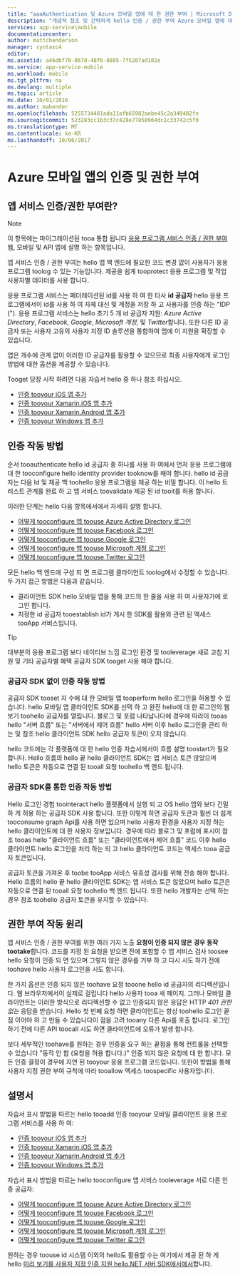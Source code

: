 ```yaml
---
title: "aaaAuthentication 및 Azure 모바일 앱에 대 한 권한 부여 | Microsoft Docs"
description: "개념적 참조 및 간략하게 hello 인증 / 권한 부여 Azure 모바일 앱에 대 한 기능"
services: app-service\mobile
documentationcenter: 
author: mattchenderson
manager: syntaxc4
editor: 
ms.assetid: a46dbf70-867d-48f6-8885-7f5207ad102e
ms.service: app-service-mobile
ms.workload: mobile
ms.tgt_pltfrm: na
ms.devlang: multiple
ms.topic: article
ms.date: 10/01/2016
ms.author: mahender
ms.openlocfilehash: 5255734481ada11afb65982aebe45c2a349402fe
ms.sourcegitcommit: 523283cc1b3c37c428e77850964dc1c33742c5f0
ms.translationtype: MT
ms.contentlocale: ko-KR
ms.lasthandoff: 10/06/2017
---
```

# <a name="authentication-and-authorization-in-azure-mobile-apps"></a>Azure 모바일 앱의 인증 및 권한 부여
## <a name="what-is-app-service-authentication--authorization"></a>앱 서비스 인증/권한 부여란?
> [!NOTE]
> 이 항목에는 마이그레이션된 tooa 통합 됩니다 [응용 프로그램 서비스 인증 / 권한 부여](../app-service/app-service-authentication-overview.md) 웹, 모바일 및 API 앱에 설명 하는 항목입니다.
> 
> 

앱 서비스 인증 / 권한 부여는 hello 앱 백 엔드에 필요한 코드 변경 없이 사용자가 응용 프로그램 toolog 수 있는 기능입니다. 제공을 쉽게 tooprotect 응용 프로그램 및 작업 사용자별 데이터를 사용 합니다.

응용 프로그램 서비스는 페더레이션된 id를 사용 하 여 한 타사 **id 공급자** hello 응용 프로그램에서이 id를 사용 하 여 자체 대신 및 계정을 저장 하 고 사용자를 인증 하는 "IDP ("). 응용 프로그램 서비스는 hello 초기 5 개 id 공급자 지원: *Azure Active Directory*, *Facebook*, *Google*, *Microsoft 계정*, 및 *Twitter*합니다. 또한 다른 ID 공급자 또는 사용자 고유의 사용자 지정 ID 솔루션을 통합하여 앱에 이 지원을 확장할 수 있습니다.

앱은 개수에 관계 없이 이러한 ID 공급자를 활용할 수 있으므로 최종 사용자에게 로그인 방법에 대한 옵션을 제공할 수 있습니다.

Tooget 당장 시작 하려면 다음 자습서 hello 중 하나 참조 하십시오.

* [인증 tooyour iOS 앱 추가]
* [인증 tooyour Xamarin.iOS 앱 추가]
* [인증 tooyour Xamarin.Android 앱 추가]
* [인증 tooyour Windows 앱 추가]

## <a name="how-authentication-works"></a>인증 작동 방법
순서 tooauthenticate hello id 공급자 중 하나를 사용 하 여에서 먼저 응용 프로그램에 대 한 tooconfigure hello identity provider tooknow를 해야 합니다. hello id 공급자는 다음 Id 및 제공 백 toohello 응용 프로그램을 제공 하는 비밀 합니다. 이 hello 트러스트 관계를 완료 하 고 앱 서비스 toovalidate 제공 된 id tooit를 허용 합니다.

이러한 단계는 hello 다음 항목에서에서 자세히 설명 합니다.

* [어떻게 tooconfigure 앱 toouse Azure Active Directory 로그인]
* [어떻게 tooconfigure 앱 toouse Facebook 로그인]
* [어떻게 tooconfigure 앱 toouse Google 로그인]
* [어떻게 tooconfigure 앱 toouse Microsoft 계정 로그인]
* [어떻게 tooconfigure 앱 toouse Twitter 로그인]

모든 hello 백 엔드에 구성 되 면 프로그램 클라이언트 toolog에서 수정할 수 있습니다. 두 가지 접근 방법은 다음과 같습니다.

* 클라이언트 SDK hello 모바일 앱을 통해 코드의 한 줄을 사용 하 여 사용자가에 로그인 합니다.
* 지정한 id 공급자 tooestablish id가 게시 한 SDK를 활용와 관련 된 액세스 tooApp 서비스입니다.

> [!TIP]
> 대부분의 응용 프로그램 보다 네이티브 느낌 로그인 환경 및 tooleverage 새로 고침 지원 및 기타 공급자별 혜택 공급자 SDK tooget 사용 해야 합니다.
> 
> 

### <a name="how-authentication-without-a-provider-sdk-works"></a>공급자 SDK 없이 인증 작동 방법
공급자 SDK tooset 지 수에 대 한 모바일 앱 tooperform hello 로그인을 허용할 수 있습니다. hello 모바일 앱 클라이언트 SDK를 선택 하 고 완전 hello에 대 한 로그인의 웹 보기 toohello 공급자를 열립니다. 블로그 및 포럼 나타납니다에 경우에 따라이 tooas hello "서버 흐름" 또는 "서버에서 제어 흐름" hello 서버 이후 hello 로그인을 관리 하는 및 참조 hello 클라이언트 SDK hello 공급자 토큰이 오지 않습니다.

hello 코드에는 각 플랫폼에 대 한 hello 인증 자습서에서이 흐름 설명 toostart가 필요 합니다. Hello 흐름의 hello 끝 hello 클라이언트 SDK는 앱 서비스 토큰 않았으며 hello 토큰은 자동으로 연결 된 tooall 요청 toohello 백 엔드 됩니다.

### <a name="how-authentication-with-a-provider-sdk-works"></a>공급자 SDK를 통한 인증 작동 방법
Hello 로그인 경험 toointeract hello 플랫폼에서 실행 되 고 OS hello 앱와 보다 긴밀 하 게 허용 하는 공급자 SDK 사용 합니다. 또한 이렇게 하면 공급자 토큰과 훨씬 더 쉽게 tooconsume graph Api를 사용 하면 있으며 hello 사용자 환경을 사용자 지정 하는 hello 클라이언트에 대 한 사용자 정보입니다. 경우에 따라 블로그 및 포럼에 표시이 참조 tooas hello "클라이언트 흐름" 또는 "클라이언트에서 제어 흐름" 코드 이후 hello 클라이언트 hello 로그인을 처리 하는 되 고 hello 클라이언트 코드는 액세스 tooa 공급자 토큰입니다.

공급자 토큰을 가져온 후 toobe tooApp 서비스 유효성 검사를 위해 전송 해야 합니다. Hello 흐름의 hello 끝 hello 클라이언트 SDK는 앱 서비스 토큰 않았으며 hello 토큰은 자동으로 연결 된 tooall 요청 toohello 백 엔드 됩니다. 또한 hello 개발자는 선택 하는 경우 참조 toohello 공급자 토큰을 유지할 수 있습니다.

## <a name="how-authorization-works"></a>권한 부여 작동 원리
앱 서비스 인증 / 권한 부여를 위한 여러 가지 노출 **요청이 인증 되지 않은 경우 동작 tootake**합니다. 코드를 지정 된 요청을 받으면 전에 포함할 수 앱 서비스 검사 toosee hello 요청이 인증 되 면 있으며 그렇지 않은 경우를 거부 하 고 다시 시도 하기 전에 toohave hello 사용자 로그인을 시도 합니다.

한 가지 옵션은 인증 되지 않은 toohave 요청 tooone hello id 공급자의 리디렉션입니다. 웹 브라우저에서이 실제로 걸립니다 hello 사용자 tooa 새 페이지. 그러나 모바일 클라이언트는 이러한 방식으로 리디렉션할 수 없고 인증되지 않은 응답은 HTTP *401 권한 없는* 응답을 받습니다. Hello 첫 번째 요청 하면 클라이언트는 항상 toohello 로그인 끝점 이어야 하 고 만들 수 있습니다이 점을 고려 tooany 다른 Api를 호출 합니다. 로그인 하기 전에 다른 API toocall 시도 하면 클라이언트에 오류가 발생 합니다.

보다 세부적인 toohave를 원하는 경우 인증을 요구 하는 끝점을 통해 컨트롤을 선택할 수 있습니다 "동작 안 함 (요청을 허용 합니다.)" 인증 되지 않은 요청에 대 한 합니다. 모든 인증 결정이 경우에 지연 된 tooyour 응용 프로그램 코드입니다. 또한이 방법을 통해 사용자 지정 권한 부여 규칙에 따라 tooallow 액세스 toospecific 사용자입니다.

## <a name="documentation"></a>설명서
자습서 표시 방법을 따르는 hello tooadd 인증 tooyour 모바일 클라이언트 응용 프로그램 서비스를 사용 하 여:

* [인증 tooyour iOS 앱 추가]
* [인증 tooyour Xamarin.iOS 앱 추가]
* [인증 tooyour Xamarin.Android 앱 추가]
* [인증 tooyour Windows 앱 추가]

자습서 표시 방법을 따르는 hello tooconfigure 앱 서비스 tooleverage 서로 다른 인증 공급자:

* [어떻게 tooconfigure 앱 toouse Azure Active Directory 로그인]
* [어떻게 tooconfigure 앱 toouse Facebook 로그인]
* [어떻게 tooconfigure 앱 toouse Google 로그인]
* [어떻게 tooconfigure 앱 toouse Microsoft 계정 로그인]
* [어떻게 tooconfigure 앱 toouse Twitter 로그인]

원하는 경우 toouse id 시스템 이외의 hello도 활용할 수는 여기에서 제공 된 하 게 hello [미리 보기를 사용자 지정 인증 지원 hello.NET 서버 SDK에서에서](app-service-mobile-dotnet-backend-how-to-use-server-sdk.md#custom-auth)합니다.

[인증 tooyour iOS 앱 추가]: app-service-mobile-ios-get-started-users.md
[인증 tooyour Xamarin.iOS 앱 추가]: app-service-mobile-xamarin-ios-get-started-users.md
[인증 tooyour Xamarin.Android 앱 추가]: app-service-mobile-xamarin-android-get-started-users.md
[인증 tooyour Windows 앱 추가]: app-service-mobile-windows-store-dotnet-get-started-users.md

[어떻게 tooconfigure 앱 toouse Azure Active Directory 로그인]: app-service-mobile-how-to-configure-active-directory-authentication.md
[어떻게 tooconfigure 앱 toouse Facebook 로그인]: app-service-mobile-how-to-configure-facebook-authentication.md
[어떻게 tooconfigure 앱 toouse Google 로그인]: app-service-mobile-how-to-configure-google-authentication.md
[어떻게 tooconfigure 앱 toouse Microsoft 계정 로그인]: app-service-mobile-how-to-configure-microsoft-authentication.md
[어떻게 tooconfigure 앱 toouse Twitter 로그인]: app-service-mobile-how-to-configure-twitter-authentication.md
